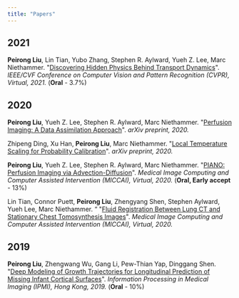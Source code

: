 ```yaml
---
title: "Papers"  
---
```

## 2021

**Peirong Liu**, Lin Tian, Yubo Zhang, Stephen R. Aylward, Yueh Z. Lee, Marc Niethammer. "[Discovering Hidden Physics Behind Transport Dynamics](https://arxiv.org/abs/2011.12222)". *IEEE/CVF Conference on Computer Vision and Pattern Recognition (CVPR), Virtual, 2021.* (**Oral** - 3.7\%)

## 2020
**Peirong Liu**, Yueh Z. Lee, Stephen R. Aylward, Marc Niethammer. "[Perfusion Imaging: A Data Assimilation Approach](https://arxiv.org/abs/2009.02796)". *arXiv preprint, 2020.*

Zhipeng Ding, Xu Han, **Peirong Liu**, Marc Niethammer. "[Local Temperature Scaling for Probability Calibration](https://arxiv.org/abs/2008.05105)". *arXiv preprint, 2020.*

**Peirong Liu**, Yueh Z. Lee, Stephen R. Aylward, Marc Niethammer. "[PIANO: Perfusion Imaging via Advection-Diffusion](https://link.springer.com/chapter/10.1007/978-3-030-59728-3_67)". *Medical Image Computing and Computer Assisted Intervention (MICCAI), Virtual, 2020.* (**Oral,
Early accept** - 13\%)

Lin Tian, Connor Puett, **Peirong Liu**, Zhengyang Shen, Stephen Aylward, Yueh Lee, Marc Niethammer. “ "[Fluid Registration Between Lung CT and Stationary Chest Tomosynthesis Images](https://link.springer.com/chapter/10.1007/978-3-030-59716-0_30)". *Medical Image Computing and Computer Assisted Intervention (MICCAI), Virtual, 2020.*

## 2019 

**Peirong Liu**, Zhengwang Wu, Gang Li, Pew-Thian Yap, Dinggang Shen. "[Deep Modeling of Growth Trajectories for Longitudinal Prediction of Missing Infant Cortical Surfaces](https://link.springer.com/chapter/10.1007/978-3-030-20351-1_21)". *Information Processing in Medical Imaging (IPMI), Hong Kong, 2019.* (**Oral** - 10\%)

